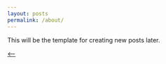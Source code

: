 ```yaml
---
layout: posts
permalink: /about/
---
```


This will be the template for creating new posts later.

[<--](./)